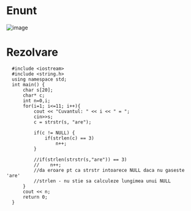 # Enunt
![image](https://github.com/user-attachments/assets/7c2cd0ba-d7eb-47a2-bd28-18b10178ad66)

# Rezolvare

      #include <iostream>
      #include <string.h>
      using namespace std;
      int main() {
          char s[20];
          char* c;
          int n=0,i;
          for(i=1; i<=11; i++){
              cout << "Cuvantul: " << i << " = ";
              cin>>s;
              c = strstr(s, "are");
      
              if(c != NULL) {
                  if(strlen(c) == 3)
                      n++;
              }
      
              //if(strlen(strstr(s,"are")) == 3)
              //    n++;
              //da eroare pt ca strstr intoarece NULL daca nu gaseste 'are'
              //strlen - nu stie sa calculeze lungimea unui NULL
          }
          cout << n;
          return 0;
      }
      
